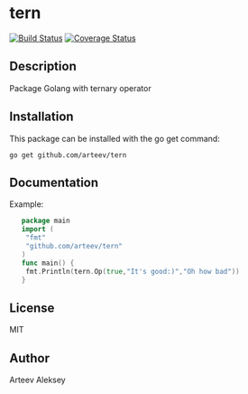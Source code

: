 # tern

[![Build Status](https://travis-ci.org/arteev/tern.svg?branch=master)](https://travis-ci.org/arteev/tern)
[![Coverage Status](https://coveralls.io/repos/arteev/tern/badge.svg?branch=master&service=github)](https://coveralls.io/github/arteev/tern?branch=master)

Description
-----------

Package Golang with ternary operator

Installation
------------

This package can be installed with the go get command:

    go get github.com/arteev/tern

Documentation
-------------
Example:

```go
   package main
   import (
   	"fmt"
   	"github.com/arteev/tern"
   )
   func main() {
   	fmt.Println(tern.Op(true,"It's good:)","Oh how bad"))
   }
```

License
-------

  MIT


Author
------

Arteev Aleksey
